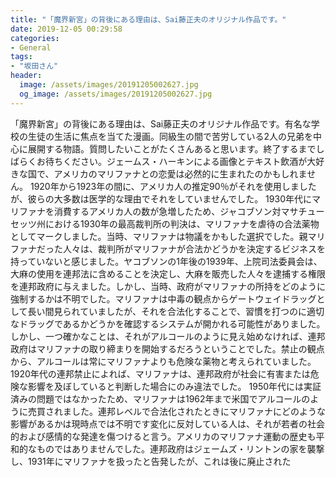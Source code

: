 ```yaml
---
title: "「魔界新宮」の背後にある理由は、Sai藤正夫のオリジナル作品です。"
date: 2019-12-05 00:29:58
categories:
- General
tags:
- "坂田さん"
header:
  image: /assets/images/20191205002627.jpg
  og_image: /assets/images/20191205002627.jpg
---
```


「魔界新宮」の背後にある理由は、Sai藤正夫のオリジナル作品です。有名な学校の生徒の生活に焦点を当てた漫画。同級生の間で苦労している2人の兄弟を中心に展開する物語。質問したいことがたくさんあると思います。終了するまでしばらくお待ちください。ジェームス・ハーキンによる画像とテキスト飲酒が大好きな国で、アメリカのマリファナとの恋愛は必然的に生まれたのかもしれません。 1920年から1923年の間に、アメリカ人の推定90％がそれを使用しましたが、彼らの大多数は医学的な理由でそれをしていませんでした。 1930年代にマリファナを消費するアメリカ人の数が急増したため、ジャコブソン対マサチューセッツ州における1930年の最高裁判所の判決は、マリファナを虐待の合法薬物としてマークしました。当時、マリファナは物議をかもした選択でした。親マリファナだった人々は、裁判所がマリファナが合法かどうかを決定するビジネスを持っていないと感じました。ヤコブソンの1年後の1939年、上院司法委員会は、大麻の使用を連邦法に含めることを決定し、大麻を販売した人々を逮捕する権限を連邦政府に与えました。しかし、当時、政府がマリファナの所持をどのように強制するかは不明でした。マリファナは中毒の観点からゲートウェイドラッグとして長い間見られていましたが、それを合法化することで、習慣を打つのに適切なドラッグであるかどうかを確認するシステムが開かれる可能性がありました。しかし、一つ確かなことは、それがアルコールのように見え始めなければ、連邦政府はマリファナの取り締まりを開始するだろうということでした。禁止の観点から、アルコールは常にマリファナよりも危険な薬物と考えられていました。 1920年代の連邦禁止によれば、マリファナは、連邦政府が社会に有害または危険な影響を及ぼしていると判断した場合にのみ違法でした。 1950年代には実証済みの問題ではなかったため、マリファナは1962年まで米国でアルコールのように売買されました。連邦レベルで合法化されたときにマリファナにどのような影響があるかは現時点では不明です変化に反対している人は、それが若者の社会的および感情的な発達を傷つけると言う。アメリカのマリファナ運動の歴史も平和的なものではありませんでした。連邦政府はジェームズ・リントンの家を襲撃し、1931年にマリファナを扱ったと告発したが、これは後に廃止された
